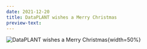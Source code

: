 ```yaml
---
date: 2021-12-20
title: DataPLANT wishes a Merry Christmas
preview-text: 
---
```


![DataPLANT wishes a Merry Christmas](../../images/News-Items/christmas2021.png "DataPLANT wishes a Merry Christmas"){width=50%}